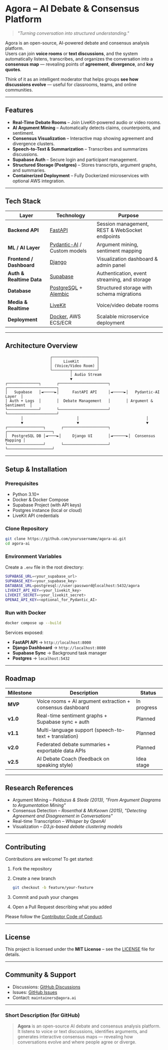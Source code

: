 # Agora – AI Debate & Consensus Platform

> _"Turning conversation into structured understanding."_

Agora is an open-source, AI-powered debate and consensus analysis platform.  
Users can join **voice rooms** or **text discussions**, and the system automatically listens, transcribes, and organizes the conversation into a **consensus map** — revealing points of **agreement**, **divergence**, and **key quotes**.

Think of it as an intelligent moderator that helps groups **see how discussions evolve** — useful for classrooms, teams, and online communities.

---

## Features

- **Real-Time Debate Rooms** – Join LiveKit-powered audio or video rooms.  
- **AI Argument Mining** – Automatically detects claims, counterpoints, and sentiment.  
- **Consensus Visualization** – Interactive map showing agreement and divergence clusters.  
- **Speech-to-Text & Summarization** – Transcribes and summarizes discussions.  
- **Supabase Auth** – Secure login and participant management.  
- **Structured Storage (Postgres)** – Stores transcripts, argument graphs, and summaries.  
- **Containerized Deployment** – Fully Dockerized microservices with optional AWS integration.  

---

## Tech Stack

| Layer | Technology | Purpose |
|-------|-------------|----------|
| **Backend API** | [FastAPI](https://fastapi.tiangolo.com/) | Session management, REST & WebSocket endpoints |
| **ML / AI Layer** | [Pydantic-AI](https://docs.pydantic.dev/latest/concepts/ai/) / Custom models | Argument mining, sentiment mapping |
| **Frontend / Dashboard** | [Django](https://www.djangoproject.com/) | Visualization dashboard & admin panel |
| **Auth & Realtime Data** | [Supabase](https://supabase.com/) | Authentication, event streaming, and storage |
| **Database** | [PostgreSQL](https://www.postgresql.org/) + [Alembic](https://alembic.sqlalchemy.org/) | Structured storage with schema migrations |
| **Media & Realtime** | [LiveKit](https://livekit.io/) | Voice/video debate rooms |
| **Deployment** | [Docker](https://www.docker.com/), AWS ECS/ECR | Scalable microservice deployment |

---

## Architecture Overview

```
                    ┌────────────────────┐
                    │     LiveKit        │
                    │ (Voice/Video Room) │
                    └────────┬───────────┘
                             │ Audio Stream
                             ▼
┌──────────────┐       ┌──────────────────────┐       ┌──────────────────────┐
│   Supabase   │◄─────►│      FastAPI API     │◄─────►│   Pydantic-AI Layer  │
│ Auth + Logs  │       │  Debate Management   │       │ Argument & Sentiment  │
└──────────────┘       └──────────────────────┘       └──────────────────────┘
       │                        │                              │
       ▼                        ▼                              ▼
┌────────────────┐       ┌────────────────────┐        ┌────────────────────┐
│  PostgreSQL DB │◄────►│     Django UI       │◄──────►│  Consensus Mapping │
└────────────────┘       └────────────────────┘        └────────────────────┘
```

---

## Setup & Installation

### Prerequisites
- Python 3.10+
- Docker & Docker Compose
- Supabase Project (with API keys)
- Postgres instance (local or cloud)
- LiveKit API credentials

### Clone Repository
```bash
git clone https://github.com/yourusername/agora-ai.git
cd agora-ai
```

### Environment Variables

Create a `.env` file in the root directory:

```bash
SUPABASE_URL=<your_supabase_url>
SUPABASE_KEY=<your_supabase_key>
DATABASE_URL=postgresql://user:password@localhost:5432/agora
LIVEKIT_API_KEY=<your_livekit_key>
LIVEKIT_SECRET=<your_livekit_secret>
OPENAI_API_KEY=<optional_for_Pydantic_AI>
```

### Run with Docker

```bash
docker compose up --build
```

Services exposed:

* **FastAPI API** → `http://localhost:8000`
* **Django Dashboard** → `http://localhost:8080`
* **Supabase Sync** → Background task manager
* **Postgres** → `localhost:5432`

---

## Roadmap

| Milestone | Description                                                | Status        |
| --------- | ---------------------------------------------------------- | ------------- |
| **MVP**   | Voice rooms + AI argument extraction + consensus dashboard | In progress   |
| **v1.0**  | Real-time sentiment graphs + Supabase sync + auth          | Planned       |
| **v1.1**  | Multi-language support (speech-to-text + translation)      | Planned       |
| **v2.0**  | Federated debate summaries + exportable data APIs          | Planned       |
| **v2.5**  | AI Debate Coach (feedback on speaking style)               | Idea stage    |

---

## Research References

* Argument Mining – *Peldszus & Stede (2013), "From Argument Diagrams to Argumentation Mining"*
* Consensus Detection – *Rosenthal & McKeown (2015), "Detecting Agreement and Disagreement in Conversations"*
* Real-time Transcription – *Whisper by OpenAI*
* Visualization – *D3.js-based debate clustering models*

---

## Contributing

Contributions are welcome!
To get started:

1. Fork the repository
2. Create a new branch

   ```bash
   git checkout -b feature/your-feature
   ```
3. Commit and push your changes
4. Open a Pull Request describing what you added

Please follow the [Contributor Code of Conduct](./CODE_OF_CONDUCT.md).

---

## License

This project is licensed under the **MIT License** – see the [LICENSE](./LICENSE) file for details.

---

## Community & Support

* Discussions: [GitHub Discussions](https://github.com/yourusername/agora-ai/discussions)
* Issues: [GitHub Issues](https://github.com/yourusername/agora-ai/issues)
* Contact: `maintainers@agora.ai`

---

### Short Description (for GitHub)

> **Agora** is an open-source AI debate and consensus analysis platform.
> It listens to voice or text discussions, identifies arguments, and generates interactive consensus maps — revealing how conversations evolve and where people agree or diverge.
